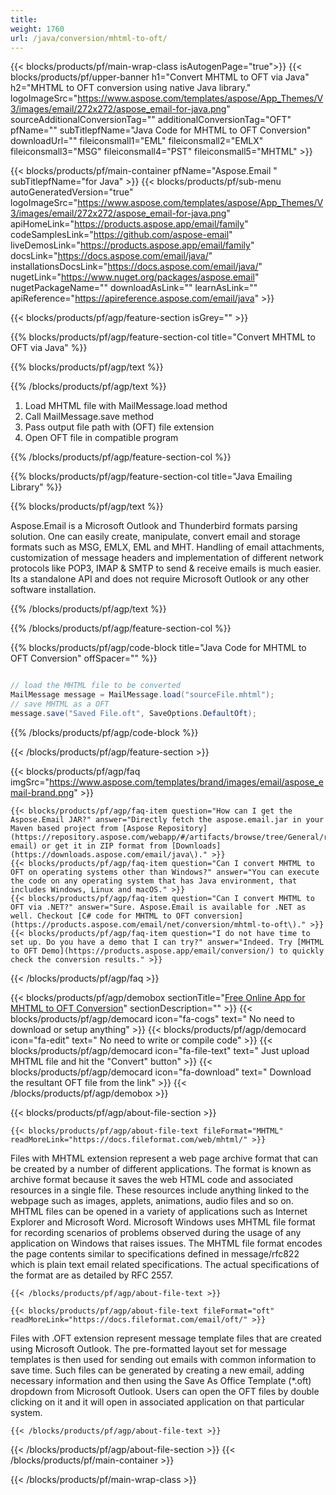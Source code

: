 ```yaml
---
title:  
weight: 1760
url: /java/conversion/mhtml-to-oft/ 
---
```


{{< blocks/products/pf/main-wrap-class isAutogenPage="true">}}
{{< blocks/products/pf/upper-banner h1="Convert MHTML to OFT via Java" h2="MHTML to OFT conversion using native Java library." logoImageSrc="https://www.aspose.com/templates/aspose/App_Themes/V3/images/email/272x272/aspose_email-for-java.png" sourceAdditionalConversionTag="" additionalConversionTag="OFT" pfName="" subTitlepfName="Java Code for MHTML to OFT Conversion" downloadUrl="" fileiconsmall1="EML" fileiconsmall2="EMLX" fileiconsmall3="MSG" fileiconsmall4="PST" fileiconsmall5="MHTML" >}}

{{< blocks/products/pf/main-container pfName="Aspose.Email " subTitlepfName="for Java" >}}
{{< blocks/products/pf/sub-menu autoGeneratedVersion="true" logoImageSrc="https://www.aspose.com/templates/aspose/App_Themes/V3/images/email/272x272/aspose_email-for-java.png" apiHomeLink="https://products.aspose.app/email/family" codeSamplesLink="https://github.com/aspose-email" liveDemosLink="https://products.aspose.app/email/family" docsLink="https://docs.aspose.com/email/java/" installationsDocsLink="https://docs.aspose.com/email/java/" nugetLink="https://www.nuget.org/packages/aspose.email" nugetPackageName="" downloadAsLink="" learnAsLink="" apiReference="https://apireference.aspose.com/email/java" >}}

{{< blocks/products/pf/agp/feature-section isGrey="" >}}

{{% blocks/products/pf/agp/feature-section-col title="Convert MHTML to OFT via Java" %}}

{{% blocks/products/pf/agp/text %}}

{{% /blocks/products/pf/agp/text %}}

1.  Load MHTML file with MailMessage.load method
1.  Call MailMessage.save method
1.  Pass output file path with (OFT) file extension
1.  Open OFT file in compatible program

{{% /blocks/products/pf/agp/feature-section-col %}}

{{% blocks/products/pf/agp/feature-section-col title="Java Emailing Library" %}}

{{% blocks/products/pf/agp/text %}}

 Aspose.Email is a Microsoft Outlook and Thunderbird formats parsing solution. One can easily create, manipulate, convert email and storage formats such as MSG, EMLX, EML and MHT. Handling of email attachments, customization of message headers and implementation of different network protocols like POP3, IMAP & SMTP to send & receive emails is much easier. Its a standalone API and does not require Microsoft Outlook or any other software installation.

{{% /blocks/products/pf/agp/text %}}

{{% /blocks/products/pf/agp/feature-section-col %}}

{{% blocks/products/pf/agp/code-block title="Java Code for MHTML to OFT Conversion" offSpacer="" %}}

```cs

// load the MHTML file to be converted
MailMessage message = MailMessage.load("sourceFile.mhtml"); 
// save MHTML as a OFT 
message.save("Saved File.oft", SaveOptions.DefaultOft);

```

{{% /blocks/products/pf/agp/code-block %}}

{{< /blocks/products/pf/agp/feature-section >}}

{{< blocks/products/pf/agp/faq imgSrc="https://www.aspose.com/templates/brand/images/email/aspose_email-brand.png" >}}

    {{< blocks/products/pf/agp/faq-item question="How can I get the Aspose.Email JAR?" answer="Directly fetch the aspose.email.jar in your Maven based project from [Aspose Repository](https://repository.aspose.com/webapp/#/artifacts/browse/tree/General/repo/com/aspose/aspose-email) or get it in ZIP format from [Downloads](https://downloads.aspose.com/email/java\)." >}}
    {{< blocks/products/pf/agp/faq-item question="Can I convert MHTML to OFT on operating systems other than Windows?" answer="You can execute the code on any operating system that has Java environment, that includes Windows, Linux and macOS." >}}
    {{< blocks/products/pf/agp/faq-item question="Can I convert MHTML to OFT via .NET?" answer="Sure. Aspose.Email is available for .NET as well. Checkout [C# code for MHTML to OFT conversion](https://products.aspose.com/email/net/conversion/mhtml-to-oft\)." >}}
    {{< blocks/products/pf/agp/faq-item question="I do not have time to set up. Do you have a demo that I can try?" answer="Indeed. Try [MHTML to OFT Demo](https://products.aspose.app/email/conversion/) to quickly check the conversion results." >}}
 
{{< /blocks/products/pf/agp/faq >}}

{{< blocks/products/pf/agp/demobox sectionTitle="[Free Online App for MHTML to OFT Conversion](https://products.aspose.app/email/conversion/mhtml-to-oft)" sectionDescription="" >}}
        {{< blocks/products/pf/agp/democard icon="fa-cogs" text=" No need to download or setup anything" >}}
        {{< blocks/products/pf/agp/democard icon="fa-edit" text=" No need to write or compile code" >}}
        {{< blocks/products/pf/agp/democard icon="fa-file-text" text=" Just upload MHTML file and hit the \"Convert\" button" >}}
        {{< blocks/products/pf/agp/democard icon="fa-download" text=" Download the resultant OFT file from the link" >}}
{{< /blocks/products/pf/agp/demobox >}}

{{< blocks/products/pf/agp/about-file-section >}}

    {{< blocks/products/pf/agp/about-file-text fileFormat="MHTML" readMoreLink="https://docs.fileformat.com/web/mhtml/" >}}
Files with MHTML extension represent a web page archive format that can be created by a number of different applications. The format is known as archive format because it saves the web HTML code and associated resources in a single file. These resources include anything linked to the webpage such as images, applets, animations, audio files and so on. MHTML files can be opened in a variety of applications such as Internet Explorer and Microsoft Word. Microsoft Windows uses MHTML file format for recording scenarios of problems observed during the usage of any application on Windows that raises issues. The MHTML file format encodes the page contents similar to specifications defined in message/rfc822 which is plain text email related specifications. The actual specifications of the format are as detailed by RFC 2557.

    {{< /blocks/products/pf/agp/about-file-text >}}

    {{< blocks/products/pf/agp/about-file-text fileFormat="oft" readMoreLink="https://docs.fileformat.com/email/oft/" >}}
Files with .OFT extension represent message template files that are created using Microsoft Outlook. The pre-formatted layout set for message templates is then used for sending out emails with common information to save time. Such files can be generated by creating a new email, adding necessary information and then using the Save As Office Template (*.oft) dropdown from Microsoft Outlook. Users can open the OFT files by double clicking on it and it will open in associated application on that particular system.

    {{< /blocks/products/pf/agp/about-file-text >}}

{{< /blocks/products/pf/agp/about-file-section >}}
{{< /blocks/products/pf/main-container >}}
    
{{< /blocks/products/pf/main-wrap-class >}}